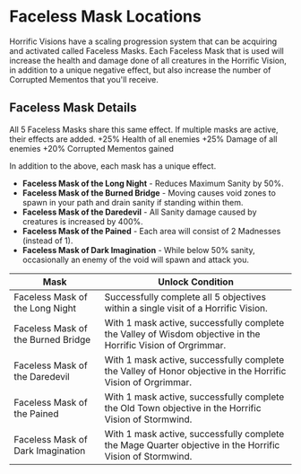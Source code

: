 # Faceless Mask Locations


Horrific Visions have a scaling progression system that can be acquiring and activated called Faceless Masks. Each Faceless Mask that is used will increase the health and damage done of all creatures in the Horrific Vision, in addition to a unique negative effect, but also increase the number of Corrupted Mementos that you'll receive.


## Faceless Mask Details
All 5 Faceless Masks share this same effect. If multiple masks are active, their effects are added.
+25% Health of all enemies
+25% Damage of all enemies
+20%  Corrupted Mementos gained

In addition to the above, each mask has a unique effect.

* __Faceless Mask of the Long Night__ - Reduces Maximum Sanity by 50%.
* __Faceless Mask of the Burned Bridge__ - Moving causes void zones to spawn in your path and drain sanity if standing within them.
* __Faceless Mask of the Daredevil__ - All Sanity damage caused by creatures is increased by 400%.
* __Faceless Mask of the Pained__ - Each area will consist of 2 Madnesses (instead of 1).
* __Faceless Mask of Dark Imagination__ - While below 50% sanity, occasionally an enemy of the void will spawn and attack you.


| Mask                                | Unlock Condition                                                                                              |
|-------------------------------------|---------------------------------------------------------------------------------------------------------------|
|  Faceless Mask of the Long Night    | Successfully complete all 5 objectives within a single visit of a Horrific Vision.                            |
|  Faceless Mask of the Burned Bridge | With 1 mask active, successfully complete the Valley of Wisdom objective in the Horrific Vision of Orgrimmar. |
|  Faceless Mask of the Daredevil     | With 1 mask active, successfully complete the Valley of Honor objective in the Horrific Vision of Orgrimmar.  |
|  Faceless Mask of the Pained        | With 1 mask active, successfully complete the Old Town objective in the Horrific Vision of Stormwind.         |
|  Faceless Mask of Dark Imagination  | With 1 mask active, successfully complete the Mage Quarter objective in the Horrific Vision of Stormwind.     |
